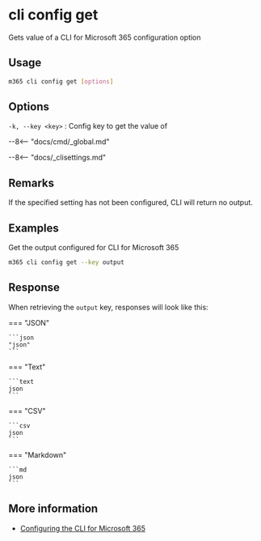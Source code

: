 # cli config get

Gets value of a CLI for Microsoft 365 configuration option

## Usage

```sh
m365 cli config get [options]
```

## Options

`-k, --key <key>`
: Config key to get the value of

--8<-- "docs/cmd/_global.md"

--8<-- "docs/_clisettings.md"

## Remarks

If the specified setting has not been configured, CLI will return no output.

## Examples

Get the output configured for CLI for Microsoft 365

```sh
m365 cli config get --key output
```

## Response

When retrieving the `output` key, responses will look like this:

=== "JSON"

    ```json
    "json"
    ```

=== "Text"

    ```text
    json
    ```

=== "CSV"

    ```csv
    json
    ```

=== "Markdown"

    ```md
    json
    ```

## More information

- [Configuring the CLI for Microsoft 365](../../../user-guide/configuring-cli.md)
